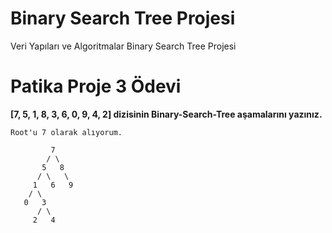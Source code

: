 # Binary Search Tree Projesi
Veri Yapıları ve Algoritmalar Binary Search Tree Projesi

# Patika Proje 3 Ödevi


**[7, 5, 1, 8, 3, 6, 0, 9, 4, 2] dizisinin Binary-Search-Tree aşamalarını yazınız.**

```
Root'u 7 olarak alıyorum.

         7
        / \
       5   8
      / \   \
     1   6   9
    / \
   0   3
      / \
     2   4
```
